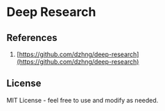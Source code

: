 # Deep Research



## References

1. [https://github.com/dzhng/deep-research](https://github.com/dzhng/deep-research)

## License

MIT License - feel free to use and modify as needed.

